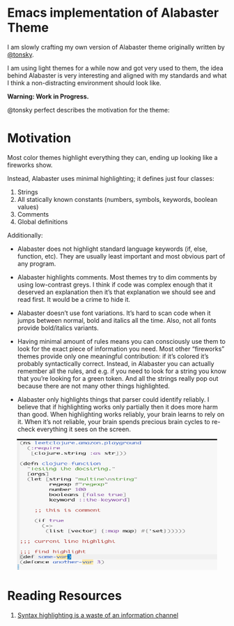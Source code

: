 # Emacs implementation of Alabaster Theme


I am slowly crafting my own version of Alabaster theme originally written by [@tonsky](https://github.com/tonsky/vscode-theme-alabaster).

I am using light themes for a while now and got very used to them, the idea behind Alabaster is very
interesting and aligned with my standards and what I think a non-distracting environment should look
like.


**Warning: Work in Progress.**


@tonsky perfect describes the motivation for the theme:


# Motivation


Most color themes highlight everything they can, ending up looking like a fireworks show.

Instead, Alabaster uses minimal highlighting; it defines just four classes:

1. Strings
2. All statically known constants (numbers, symbols, keywords, boolean values)
3. Comments
4. Global definitions

Additionally:

- Alabaster does not highlight standard language keywords (if, else, function, etc). They are usually least important and most obvious part of any program.

- Alabaster highlights comments. Most themes try to dim comments by using low-contrast greys. I think if code was complex enough that it deserved an explanation then it’s that explanation we should see and read first. It would be a crime to hide it.

- Alabaster doesn’t use font variations. It’s hard to scan code when it jumps between normal, bold and italics all the time. Also, not all fonts provide bold/italics variants.

- Having minimal amount of rules means you can consciously use them to look for the exact piece of information you need. Most other “fireworks” themes provide only one meaningful contribution: if it’s colored it’s probably syntactically correct. Instead, in Alabaster you can actually remember all the rules, and e.g. if you need to look for a string you know that you’re looking for a green token. And all the strings really pop out because there are not many other things highlighted.

- Alabaster only highlights things that parser could identify reliably. I believe that if highlighting works only partially then it does more harm than good. When highlighting works reliably, your brain learns to rely on it. When it’s not reliable, your brain spends precious brain cycles to re-check everything it sees on the screen.

<p align="center">
  <img width="460" height="300" src="https://raw.githubusercontent.com/wandersoncferreira/alabaster-theme/master/screenshot.png">
</p>

# Reading Resources

1. [Syntax highlighting is a waste of an information channel](https://buttondown.email/hillelwayne/archive/syntax-highlighting-is-a-waste-of-an-information/)
